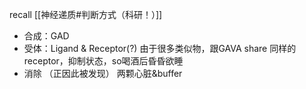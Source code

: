 
recall [[神经递质#判断方式（科研！）]]

- 合成：GAD
- 受体：Ligand & Receptor(?)
		由于很多类似物，跟GAVA share 同样的receptor，抑制状态，so喝酒后昏昏欲睡
- 消除 （正因此被发现）
		两颗心脏&buffer
